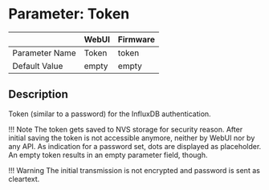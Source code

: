 # Parameter: Token

|                   | WebUI               | Firmware
|:---               |:---                 |:----
| Parameter Name    | Token               | token
| Default Value     | empty               | empty


## Description

Token (similar to a password) for the InfluxDB authentication.

!!! Note
    The token gets saved to NVS storage for security reason. After initial saving 
    the token is not accessible anymore, neither by WebUI nor by any API. As indication 
    for a password set, dots are displayed as placeholder. An empty token results in an 
    empty parameter field, though.

!!! Warning
    The initial transmission is not encrypted and password is sent as cleartext. 
